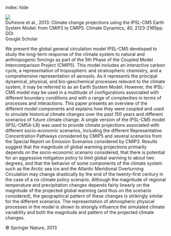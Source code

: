 index: hide

<div class="Citation">
    <div class="Citation-thumb CitationThumb-linked"  data-href="https://doi.org/10.1007/s00382-012-1636-1">
      <img src="https://static.claimspace.cloud/climate-study-static/refs/thumbs/6/Dufresne_et_al_2013-thumb.png" />
    </div>

  <div class="Citation-body">
    <div class="Citation-text">Dufresne et al., 2013: Climate change projections using the IPSL-CM5 Earth System Model: from CMIP3 to CMIP5. <span class="Article-journal">Climate Dynamics, </span><span class="Article-volume">40, </span>2123-2165pp.</div>
    <div class="Citation-links">
      <div class="CitationLink" data-href="https://doi.org/10.1007/s00382-012-1636-1">
        <div class="CitationLink-icon CitationLink-Doi"></div>
        <div class="CitationLink-text">DOI</div>
      </div>
      <div class="CitationLink" data-href="https://scholar.google.com/scholar?q=10.1007/s00382-012-1636-1">
        <div class="CitationLink-icon CitationLink-Scholar"></div>
        <div class="CitationLink-text">Google Scholar</div>
      </div>
    </div>
  </div>
</div>

We present the global general circulation model IPSL-CM5 developed to study the long-term response of the climate system to natural and anthropogenic forcings as part of the 5th Phase of the Coupled Model Intercomparison Project (CMIP5). This model includes an interactive carbon cycle, a representation of tropospheric and stratospheric chemistry, and a comprehensive representation of aerosols. As it represents the principal dynamical, physical, and bio-geochemical processes relevant to the climate system, it may be referred to as an Earth System Model. However, the IPSL-CM5 model may be used in a multitude of configurations associated with different boundary conditions and with a range of complexities in terms of processes and interactions. This paper presents an overview of the different model components and explains how they were coupled and used to simulate historical climate changes over the past 150 years and different scenarios of future climate change. A single version of the IPSL-CM5 model (IPSL-CM5A-LR) was used to provide climate projections associated with different socio-economic scenarios, including the different Representative Concentration Pathways considered by CMIP5 and several scenarios from the Special Report on Emission Scenarios considered by CMIP3. Results suggest that the magnitude of global warming projections primarily depends on the socio-economic scenario considered, that there is potential for an aggressive mitigation policy to limit global warming to about two degrees, and that the behavior of some components of the climate system such as the Arctic sea ice and the Atlantic Meridional Overturning Circulation may change drastically by the end of the twenty-first century in the case of a no climate policy scenario. Although the magnitude of regional temperature and precipitation changes depends fairly linearly on the magnitude of the projected global warming (and thus on the scenario considered), the geographical pattern of these changes is strikingly similar for the different scenarios. The representation of atmospheric physical processes in the model is shown to strongly influence the simulated climate variability and both the magnitude and pattern of the projected climate changes.

<div class="Citation-copy">
&copy; Springer Nature, 2013
</div>